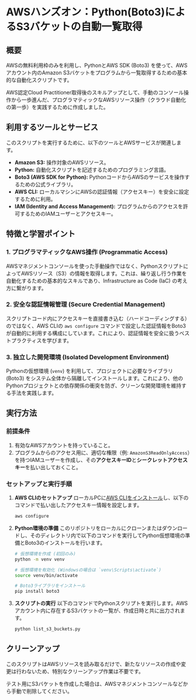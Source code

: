 # AWSハンズオン：Python(Boto3)によるS3バケットの自動一覧取得

## 概要

AWSの無料利用枠のみを利用し、PythonとAWS SDK (Boto3) を使って、AWSアカウント内のAmazon S3バケットをプログラムから一覧取得するための基本的な自動化スクリプトです。

AWS認定Cloud Practitioner取得後のスキルアップとして、手動のコンソール操作から一歩進んだ、プログラマティックなAWSリソース操作（クラウド自動化の第一歩）を実践するために作成しました。

## 利用するツールとサービス

このスクリプトを実行するために、以下のツールとAWSサービスが関連します。

- **Amazon S3:** 操作対象のAWSリソース。
- **Python:** 自動化スクリプトを記述するためのプログラミング言語。
- **Boto3 (AWS SDK for Python):** PythonコードからAWSのサービスを操作するための公式ライブラリ。
- **AWS CLI:** ローカルマシンにAWSの認証情報（アクセスキー）を安全に設定するために利用。
- **IAM (Identity and Access Management):** プログラムからのアクセスを許可するためのIAMユーザーとアクセスキー。

## 特徴と学習ポイント

### 1. プログラマティックなAWS操作 (Programmatic Access)
AWSマネジメントコンソールを使った手動操作ではなく、PythonスクリプトによってAWSリソース（S3）の情報を取得します。これは、繰り返し行う作業を自動化するための基本的なスキルであり、Infrastructure as Code (IaC) の考え方に繋がります。

### 2. 安全な認証情報管理 (Secure Credential Management)
スクリプトコード内にアクセスキーを直接書き込む（ハードコーディングする）のではなく、AWS CLIの `aws configure` コマンドで設定した認証情報をBoto3が自動的に利用する構成にしています。これにより、認証情報を安全に扱うベストプラクティスを学びます。

### 3. 独立した開発環境 (Isolated Development Environment)
Pythonの仮想環境 (`venv`) を利用して、プロジェクトに必要なライブラリ (Boto3) をシステム全体から隔離してインストールします。これにより、他のPythonプロジェクトとの依存関係の衝突を防ぎ、クリーンな開発環境を維持する手法を実践します。

## 実行方法

### 前提条件
1.  有効なAWSアカウントを持っていること。
2.  プログラムからのアクセス用に、適切な権限（例: `AmazonS3ReadOnlyAccess`）を持つIAMユーザーを作成し、その**アクセスキーID**と**シークレットアクセスキー**を払い出しておくこと。

### セットアップと実行手順
1.  **AWS CLIのセットアップ**
    ローカルPCに[AWS CLIをインストール](https://docs.aws.amazon.com/ja_jp/cli/latest/userguide/getting-started-install.html)し、以下のコマンドで払い出したアクセスキー情報を設定します。

    ```bash
    aws configure
    ```

2.  **Python環境の準備**
    このリポジトリをローカルにクローンまたはダウンロードし、そのディレクトリ内で以下のコマンドを実行してPython仮想環境の準備とBoto3のインストールを行います。

    ```bash
    # 仮想環境を作成 (初回のみ)
    python -m venv venv

    # 仮想環境を有効化 (Windowsの場合は `venv\Scripts\activate`)
    source venv/bin/activate

    # Boto3ライブラリをインストール
    pip install boto3
    ```

3.  **スクリプトの実行**
    以下のコマンドでPythonスクリプトを実行します。AWSアカウント内に存在するS3バケットの一覧が、作成日時と共に出力されます。

    ```bash
    python list_s3_buckets.py
    ```

## クリーンアップ

このスクリプトはAWSリソースを読み取るだけで、新たなリソースの作成や変更は行わないため、特別なクリーンアップ作業は不要です。

テスト用にS3バケットを作成した場合は、AWSマネジメントコンソールなどから手動で削除してください。
